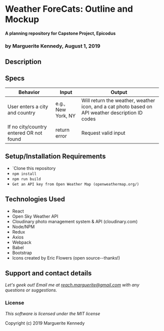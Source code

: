 # Weather ForeCats: Outline and Mockup 

#### A planning repository for Capstone Project, Epicodus

### **by Marguerite Kennedy, August 1, 2019**

## Description



## Specs

| Behavior | Input | Output |
|----------|-------|--------|
| User enters a city and country | e.g., New York, NY | Will return the weather, weather icon, and a cat photo based on API weather description ID codes |
| If no city/country entered OR not found | return error | Request valid input

## Setup/Installation Requirements

* `Clone this repository
* `npm install`
* `npm run build`
* `Get an API key from Open Weather Map (openweathermap.org/)`


## Technologies Used
  * React
  * Open Sky Weather API
  * Cloudinary photo management system & API (cloudinary.com)
  * Node/NPM
  * Redux
  * Axios
  * Webpack
  * Babel
  * Bootstrap
  * Icons created by Eric Flowers (open source--thanks!)

## Support and contact details

_Let's geek out! Email me at reach.marguerite@gmail.com with any questions or suggestions._

### License

*This software is licensed under the MIT license*

Copyright (c) 2019 Marguerite Kennedy
